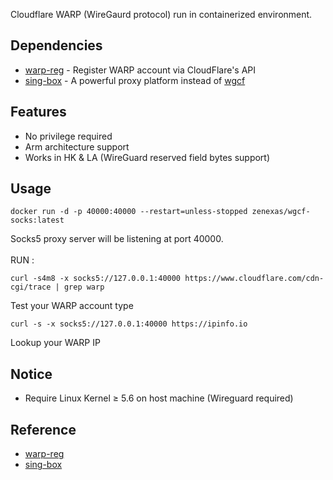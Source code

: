 
Cloudflare WARP (WireGaurd protocol) run in containerized environment.

## Dependencies

- [warp-reg](https://github.com/badafans/warp-reg) - Register WARP account via CloudFlare's API
- [sing-box](https://github.com/SagerNet/sing-box) - A powerful proxy platform instead of [wgcf](https://github.com/ViRb3/wgcf)

## Features
- No privilege required
- Arm architecture support
- Works in HK & LA (WireGuard reserved field bytes support)

## Usage

```
docker run -d -p 40000:40000 --restart=unless-stopped zenexas/wgcf-socks:latest
```

Socks5 proxy server will be listening at port 40000.
<br/><br/>
RUN :
```
curl -s4m8 -x socks5://127.0.0.1:40000 https://www.cloudflare.com/cdn-cgi/trace | grep warp
```

Test your WARP account type
````
curl -s -x socks5://127.0.0.1:40000 https://ipinfo.io
````
Lookup your WARP IP

## Notice
- Require Linux Kernel ≥ 5.6 on host machine (Wireguard required)

## Reference
- [warp-reg](https://github.com/badafans/warp-reg)
- [sing-box](https://github.com/SagerNet/sing-box)
